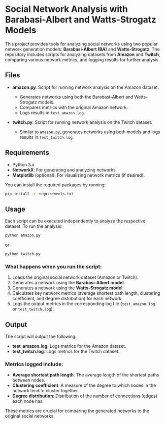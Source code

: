 # Social Network Analysis with Barabasi-Albert and Watts-Strogatz Models

This project provides tools for analyzing social networks using two popular network generation models: **Barabasi-Albert (BA)** and **Watts-Strogatz**. The repository includes scripts for analyzing datasets from **Amazon** and **Twitch**, comparing various network metrics, and logging results for further analysis.

## Files

- **amazon.py**: Script for running network analysis on the Amazon dataset.
    - Generates networks using both the Barabasi-Albert and Watts-Strogatz models.
    - Compares metrics with the original Amazon network.
    - Logs results in `test_amazon.log`.

- **twitch.py**: Script for running network analysis on the Twitch dataset.
    - Similar to `amazon.py`, generates networks using both models and logs results in `test_twitch.log`.

## Requirements

- Python 3.x
- **NetworkX**: For generating and analyzing networks.
- **Matplotlib** (optional): For visualizing network metrics (if desired).

You can install the required packages by running:

```bash
pip install -r requirements.txt
```

## Usage

Each script can be executed independently to analyze the respective dataset. To run the analysis:

```bash
python amazon.py
```

or

```bash
python twitch.py
```

### What happens when you run the script:

1. Loads the original social network dataset (Amazon or Twitch).
2. Generates a network using the **Barabasi-Albert model**.
3. Generates a network using the **Watts-Strogatz model**.
4. Calculates key network metrics (average shortest path length, clustering coefficient, and degree distribution) for each network.
5. Logs the output metrics in the corresponding log file (`test_amazon.log` or `test_twitch.log`).

## Output

The script will output the following:

- **test_amazon.log**: Logs metrics for the Amazon dataset.
- **test_twitch.log**: Logs metrics for the Twitch dataset.

### Metrics logged include:

- **Average shortest path length**: The average length of the shortest paths between nodes.
- **Clustering coefficient**: A measure of the degree to which nodes in the network tend to cluster together.
- **Degree distribution**: Distribution of the number of connections (edges) each node has.

These metrics are crucial for comparing the generated networks to the original social networks.

